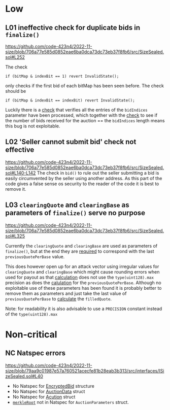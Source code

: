 # Low
## L01 ineffective check for duplicate bids in `finalize()`

https://github.com/code-423n4/2022-11-size/blob/706a77e585d0852eae6ba0dca73dc73eb37f8fb6/src/SizeSealed.sol#L252

 The check 
```solidity
if (bitMap & indexBit == 1) revert InvalidState();
```
 only checks if the first bid of each bitMap has been seen before.
 The check should be 
```solidity
if (bitMap & indexBit == indexBit) revert InvalidState();
```

 Luckily there is a [check](https://github.com/code-423n4/2022-11-size/blob/706a77e585d0852eae6ba0dca73dc73eb37f8fb6/src/SizeSealed.sol#L301-L311) that verifies all the entries of the `bidIndices` parameter have been processed, which together with the [check](https://github.com/code-423n4/2022-11-size/blob/706a77e585d0852eae6ba0dca73dc73eb37f8fb6/src/SizeSealed.sol#L227) to see if the number of bids received for the auction == the `bidIndices`  length means this bug is not exploitable.

## L02 'Seller cannot submit bid' check not effective

https://github.com/code-423n4/2022-11-size/blob/706a77e585d0852eae6ba0dca73dc73eb37f8fb6/src/SizeSealed.sol#L140-L142
 The check in `bid()` to rule out the seller submitting a bid is easily circumvented by the seller using another address. As this part of the code gives a false sense os security to the reader of the code it is best to remove it.
 
## L03 `clearingQuote` and `clearingBase` as parameters of  `finalize()` serve no purpose

https://github.com/code-423n4/2022-11-size/blob/706a77e585d0852eae6ba0dca73dc73eb37f8fb6/src/SizeSealed.sol#L325

 Currently the  `clearingQuote` and `clearingBase` are used as  parameters of  `finalize()`, but at the end they are [required](https://github.com/code-423n4/2022-11-size/blob/706a77e585d0852eae6ba0dca73dc73eb37f8fb6/src/SizeSealed.sol#L297) to correspond with the last `previousQuotePerBase` value.  
 
 This does however open up for an attack vector using irregular values for `clearingQuote` and `clearingBase` which might cause rounding errors when used for payout as that [calculation](https://github.com/code-423n4/2022-11-size/blob/706a77e585d0852eae6ba0dca73dc73eb37f8fb6/src/SizeSealed.sol#L325) does not use the `type(uint128).max` precision as does the [calulation](https://github.com/code-423n4/2022-11-size/blob/706a77e585d0852eae6ba0dca73dc73eb37f8fb6/src/SizeSealed.sol#L269) for the `previousQuotePerBase`. 
 Although no exploitable use of these parameters has been found it is probably better to remove them as parameters and just take the last value of `previousQuotePerBase` to [calculate](https://github.com/code-423n4/2022-11-size/blob/706a77e585d0852eae6ba0dca73dc73eb37f8fb6/src/SizeSealed.sol#L325) the `filledQuote`.
 
 Note: for readability it is also advisable to use a `PRECISION` constant instead of the `type(uint128).max`
 

# Non-critical
## NC  Natspec errors
https://github.com/code-423n4/2022-11-size/blob/79aa9c01987e57a760521acecfe81b28eab3b313/src/interfaces/ISizeSealed.sol#L40


- No Natspec for [EncryptedBid](https://github.com/code-423n4/2022-11-size/blob/79aa9c01987e57a760521acecfe81b28eab3b313/src/interfaces/ISizeSealed.sol#L40) structure
- No Natspec for [AuctionData](https://github.com/code-423n4/2022-11-size/blob/79aa9c01987e57a760521acecfe81b28eab3b313/src/interfaces/ISizeSealed.sol#L63) struct
- No Natspec for [Acution](https://github.com/code-423n4/2022-11-size/blob/79aa9c01987e57a760521acecfe81b28eab3b313/src/interfaces/ISizeSealed.sol#L86) struct
- [`merkleRoot`](https://github.com/code-423n4/2022-11-size/blob/79aa9c01987e57a760521acecfe81b28eab3b313/src/interfaces/ISizeSealed.sol#L82) not in Natspec for `AuctionParameters` struct.

